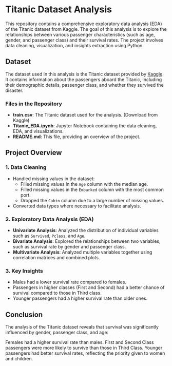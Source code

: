 # Titanic Dataset Analysis

This repository contains a comprehensive exploratory data analysis (EDA) of the Titanic dataset from Kaggle. The goal of this analysis is to explore the relationships between various passenger characteristics (such as age, gender, and passenger class) and their survival rates. The project involves data cleaning, visualization, and insights extraction using Python.

## Dataset

The dataset used in this analysis is the Titanic dataset provided by [Kaggle](https://www.kaggle.com/c/titanic/data). It contains information about the passengers aboard the Titanic, including their demographic details, passenger class, and whether they survived the disaster.

### Files in the Repository

- **train.csv**: The Titanic dataset used for the analysis. (Download from Kaggle)
- **Titanic_EDA.ipynb**: Jupyter Notebook containing the data cleaning, EDA, and visualizations.
- **README.md**: This file, providing an overview of the project.

## Project Overview

### 1. Data Cleaning

- Handled missing values in the dataset:
  - Filled missing values in the `Age` column with the median age.
  - Filled missing values in the `Embarked` column with the most common port.
  - Dropped the `Cabin` column due to a large number of missing values.
- Converted data types where necessary to facilitate analysis.

### 2. Exploratory Data Analysis (EDA)

- **Univariate Analysis**: Analyzed the distribution of individual variables such as `Survived`, `Pclass`, and `Age`.
- **Bivariate Analysis**: Explored the relationships between two variables, such as survival rate by gender and passenger class.
- **Multivariate Analysis**: Analyzed multiple variables together using correlation matrices and combined plots.

### 3. Key Insights

- Males had a lower survival rate compared to females.
- Passengers in higher classes (First and Second) had a better chance of survival compared to those in Third class.
- Younger passengers had a higher survival rate than older ones.

## Conclusion
The analysis of the Titanic dataset reveals that survival was significantly influenced by gender, passenger class, and age:

Females had a higher survival rate than males.
First and Second Class passengers were more likely to survive than those in Third Class.
Younger passengers had better survival rates, reflecting the priority given to women and children.
